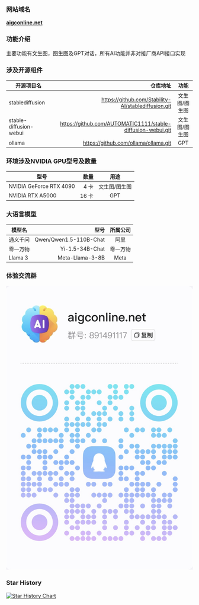 ### 网站域名
[**aigconline.net**](http://aigconline.net/)

### 功能介绍
主要功能有文生图，图生图及GPT对话，所有AI功能并非对接厂商API接口实现

### 涉及开源组件
| 开源项目名        | 仓库地址   |功能   |
| --------   | -----:  | :----:  |
| stablediffusion     | https://github.com/Stability-AI/stablediffusion.git   |文生图/图生图   |
| stable-diffusion-webui       |   https://github.com/AUTOMATIC1111/stable-diffusion-webui.git   |文生图/图生图   |
| ollama        |    https://github.com/ollama/ollama.git    | GPT  |
### 环境涉及NVIDIA GPU型号及数量
| 型号        | 数量   | 用途  |
| --------   | -----:  | :----:  |
| NVIDIA GeForce RTX 4090     | 4 卡   |文生图/图生图   |
| NVIDIA RTX A5000       |   16 卡 |GPT   |
### 大语言模型
| 模型名        | 型号|所属公司   |
| --------   | -----:  | :----:  |
| 通义千问     | Qwen/Qwen1.5-110B-Chat   |阿里   |
| 零一万物     |   Yi-1.5-34B-Chat |零一万物   |
| Llama 3     |   Meta-Llama-3-8B |Meta    |
### 体验交流群
![](images/qrcode.jpg)
### Star History
[![Star History Chart](https://api.star-history.com/svg?repos=aigconline/aigconline&type=Date)](https://star-history.com/#aigconline/aigconline&Date)
